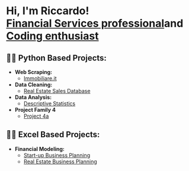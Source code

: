 <h1>Hi, I'm Riccardo! <br/><a href="https://www.linkedin.com/in/riccardo-cordiner-4a9a1550/">Financial Services professional</a>and <a href="https://github.com/RccCrd/">Coding enthusiast</a>

<h2>👨‍💻 Python Based Projects:</h2>

- <b>Web Scraping:</b>
  - [Immobiliare.it](https://github.com/xxxxxxxxxxxxxxxxx)
- <b>Data Cleaning:</b>
  - [Real Estate Sales Database](https://github.com/xxxxxxxxxxxxxxxxx)
- <b>Data Analysis:</b>
  - [Descriptive Statistics](https://github.com/xxxxxxxxxxxxxxxxx)
- <b>Project Family 4</b>
  - [Project 4a](https://github.com/xxxxxxxxxxxxxxxxx)

<h2>👨‍💻 Excel Based Projects:</h2>

- <b>Financial Modeling:</b>
  - [Start-up Business Planning](https://github.com/xxxxxxxxxxxxxxxxx)
  - [Real Estate Business Planning](https://github.com/xxxxxxxxxxxxxxxxx)
  

